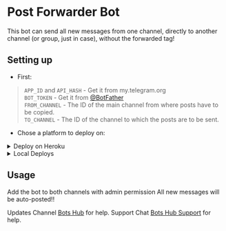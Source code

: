 # Post Forwarder Bot

This bot can send all new messages from one channel, directly to another channel (or group, just in case), without the forwarded tag!

## Setting up 
* First:
> `APP_ID` and `API_HASH` - Get it from my.telegram.org   
> `BOT_TOKEN` - Get it from [@BotFather](https://t.me/BotFather)   
> `FROM_CHANNEL` - The ID of the main channel from where posts have to be copied.  
> `TO_CHANNEL` - The ID of the channel to which the posts are to be sent.  
   
* Chose a platform to deploy on:
<details>
<summary>Deploy on Heroku</summary>

<p align="left">
  <a href="https://heroku.com/deploy?template=https://github.com/m4kff10/PostForwarderBot">
     <img height="30px" src="https://img.shields.io/badge/Deploy%20To%20Heroku-blueviolet?style=for-the-badge&logo=heroku">
  </a>
</p>

</details>

<details>
<summary>Local Deploys</summary>
<br>
- Clone the repo:   <code>git clone https://github.com/m4kff10/PostForwarderBot</code></br>
- Make a <code>.env</code> file in the root of the repo and fill in the values.</br>
- Use <code>python3 bot.py</code> to start the bot.</br>  
</details>

## Usage
Add the bot to both channels with admin permission
All new messages will be auto-posted!!

Updates Channel [Bots Hub](https://t.me/roBots_Hub) for help.
Support Chat [Bots Hub Support](https://t.me/roBots_HubSupport) for help.   
